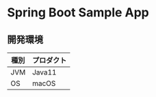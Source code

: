 # Spring Boot Sample App

## 開発環境

|  種別  |  プロダクト  |
| ---- | ---- |
|  JVM  |  Java11  |
|  OS  |  macOS  |